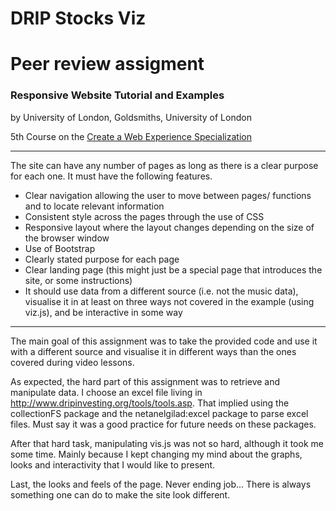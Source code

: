 # **DRIP Stocks Viz**


# Peer review assigment
### Responsive Website Tutorial and Examples
by University of London, Goldsmiths, University of London

5th Course on the
[Create a Web Experience Specialization](https://www.coursera.org/learn/web-application-development/)

---

The site can have any number of pages as long as there is a clear purpose for each one. It must have the following features.

- Clear navigation allowing the user to move between pages/ functions and to locate relevant information
- Consistent style across the pages through the use of CSS
- Responsive layout where the layout changes depending on the size of the browser window
- Use of Bootstrap
- Clearly stated purpose for each page
- Clear landing page (this might just be a special page that introduces the site, or some instructions)
- It should use data from a different source (i.e. not the music data), visualise it in at least on three ways not covered in the example (using viz.js), and be interactive in some way
 
---

The main goal of this assignment was to take the provided code and use it with a different source and visualise it in different ways than the ones covered during video lessons.


As expected, the hard part of this assignment was to retrieve and manipulate data. I choose an excel file living in http://www.dripinvesting.org/tools/tools.asp. That implied using the collectionFS package and the netanelgilad:excel package to parse excel files. Must say it was a good practice for future needs on these packages.


After that hard task, manipulating vis.js was not so hard, although it took me some time. Mainly because I kept changing my mind about the graphs, looks and interactivity that I would like to present. 


Last, the looks and feels of the page. Never ending job... There is always something one can do to make the site look different.